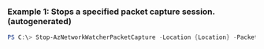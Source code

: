 ### Example 1: Stops a specified packet capture session. (autogenerated)
```powershell
PS C:\> Stop-AzNetworkWatcherPacketCapture -Location {Location} -PacketCaptureName {PacketCaptureName}
```


